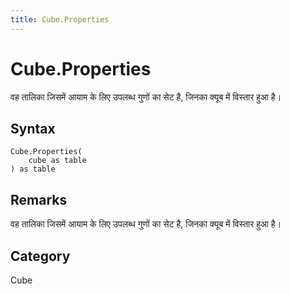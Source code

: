```yaml
---
title: Cube.Properties
---
```


# Cube.Properties


वह तालिका जिसमें आयाम के लिए उपलब्ध गुणों का सेट है, जिनका क्यूब में विस्तार हुआ है।


## Syntax

```powerquery
Cube.Properties(
    cube as table
) as table
```


## Remarks

वह तालिका जिसमें आयाम के लिए उपलब्ध गुणों का सेट है, जिनका क्यूब में विस्तार हुआ है।



## Category
Cube
